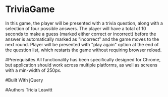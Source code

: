 # TriviaGame

In this game, the player will be presented with a trivia question, along with a selection of four possible answers. The player will have a total of 10 seconds to make a guess (marked either correct or incorrect) before the answer is automatically marked as "incorrect" and the game moves to the next round. Player will be presented with "play again" option at the end of the question list, which restarts the game without requiring browser reload.

#Prerequisites
All functionality has been specifically designed for Chrome, but application should work across multiple platforms, as well as screens with a min-width of 250px.

#Built With
jQuery

#Authors
Tricia Leavitt

